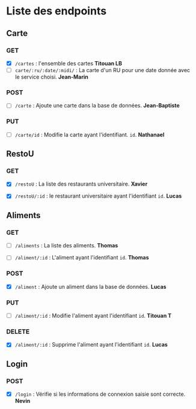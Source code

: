 # Liste des endpoints

## Carte

### GET

- [x] `/cartes` : l'ensemble des cartes **Titouan LB**
- [ ] `carte/:ru/:date/:midi/` : La carte d'un RU pour une date donnée avec le service choisi. **Jean-Marin**

### POST

- [ ] `/carte` : Ajoute une carte dans la base de données. **Jean-Baptiste**

### PUT

- [ ] `/carte/id` : Modifie la carte ayant l'identifiant. `id`. **Nathanael**

## RestoU

### GET

- [x] `/restoU` : La liste des restaurants universitaire. **Xavier**

- [x] `/restoU/:id` : le restaurant universitaire ayant l'identifiant `id`. **Lucas**

## Aliments

### GET

- [ ] `/aliments` : La liste des aliments. **Thomas**

- [ ] `/aliment/:id` : L'aliment ayant l'identifiant `id`. **Thomas**

### POST

- [x] `/aliment` : Ajoute un aliment dans la base de données. **Lucas**

### PUT

- [ ] `/aliment/:id` : Modifie l'aliment ayant l'identifiant `id`. **Titouan T**

### DELETE

- [x] `/aliment/:id` : Supprime l'aliment ayant l'identifiant `id`. **Lucas**

## Login

### POST

- [x] `/login` : Vérifie si les informations de connexion saisie sont correcte. **Nevin**
